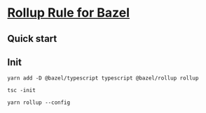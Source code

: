 [Rollup Rule for Bazel](https://bazelbuild.github.io/rules_nodejs/Rollup.html)
================================================================================

Quick start
-------------------------------------------------------------------------------


Init
--------------------------------------------------------------------------------
`yarn add -D @bazel/typescript typescript @bazel/rollup rollup`

`tsc -init`

`yarn rollup --config`

